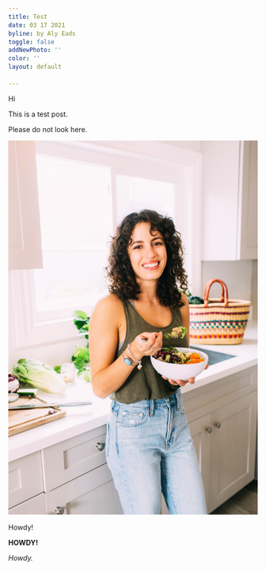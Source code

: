 ```yaml
---
title: Test
date: 03 17 2021
byline: by Aly Eads
toggle: false
addNewPhoto: ''
color: ''
layout: default

---
```

Hi

This is a test post.

Please do not look here.

![](/assets/img/me.jpg)

Howdy!

**HOWDY!**

_Howdy._